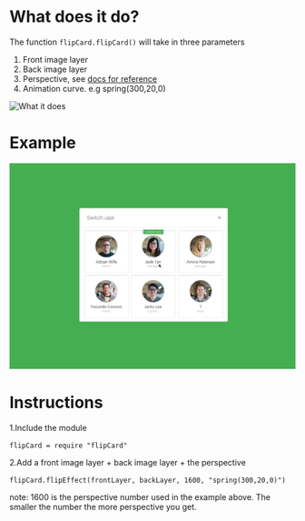 # What does it do?
The function `flipCard.flipCard()` will take in three parameters

1. Front image layer
2. Back image layer
3. Perspective, see [docs for reference](http://framerjs.com/docs/#layer.perspective)
4. Animation curve. e.g spring(300,20,0)

![What it does](http://i.imgur.com/GBWvMkm.png)

# Example
[![Flip Card Example](flipCardExample.gif)](http://share.framerjs.com/5ggio6opb1iw/)

# Instructions

1.Include the module
```
flipCard = require "flipCard"
```

2.Add a front image layer + back image layer + the perspective
```
flipCard.flipEffect(frontLayer, backLayer, 1600, "spring(300,20,0)")
```

note: 1600 is the perspective number used in the example above. The smaller the number the more perspective you get.